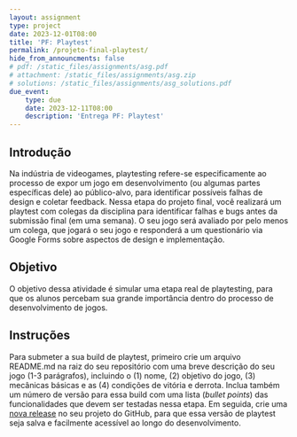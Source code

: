 ```yaml
---
layout: assignment
type: project
date: 2023-12-01T08:00
title: 'PF: Playtest'
permalink: /projeto-final-playtest/
hide_from_announcments: false
# pdf: /static_files/assignments/asg.pdf
# attachment: /static_files/assignments/asg.zip
# solutions: /static_files/assignments/asg_solutions.pdf
due_event: 
    type: due
    date: 2023-12-11T08:00
    description: 'Entrega PF: Playtest'
---
```


## Introdução

Na indústria de videogames, playtesting refere-se especificamente ao processo de expor um jogo em desenvolvimento (ou algumas partes específicas dele) ao público-alvo, para identificar possíveis falhas de design e coletar feedback. Nessa etapa do projeto final, você realizará um playtest com colegas da disciplina para identificar falhas e bugs antes da submissão final (em uma semana). O seu jogo será avaliado por pelo menos um colega, que jogará o seu jogo e responderá a um questionário via Google Forms sobre aspectos de design e implementação.

## Objetivo

O objetivo dessa atividade é simular uma etapa real de playtesting, para que os alunos percebam sua grande importância dentro do processo de desenvolvimento de jogos.

## Instruções

Para submeter a sua build de playtest, primeiro crie um arquivo README.md na raiz do seu repositório com uma breve descrição do seu jogo (1-3 parágrafos), incluindo o (1) nome, (2) objetivo do jogo, (3) mecânicas básicas e as (4) condições de vitória e derrota. Inclua também um número de versão para essa build com uma lista (*bullet points*) das funcionalidades que devem ser testadas nessa etapa. Em seguida, crie uma [nova release](https://docs.github.com/en/repositories/releasing-projects-on-github/managing-releases-in-a-repository) no seu projeto do GitHub, para que essa versão de playtest seja salva e facilmente acessível ao longo do desenvolvimento.